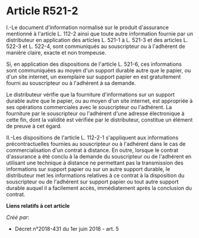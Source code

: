# Article R521-2

I.-Le document d'information normalisé sur le produit d'assurance mentionné à l'article L. 112-2 ainsi que toute autre
information fournie par un distributeur en application des articles L. 521-1 à L. 521-3 et des articles L. 522-3 et L. 522-4,
sont communiqués au souscripteur ou à l'adhérent de manière claire, exacte et non trompeuse.

Si, en application des dispositions de l'article L. 521-6, ces informations sont communiquées au moyen d'un support durable
autre que le papier, ou d'un site internet, un exemplaire sur support papier en est gratuitement fourni au souscripteur ou à
l'adhérent à sa demande.

Le distributeur vérifie que la fourniture d'informations sur un support durable autre que le papier, ou au moyen d'un site
internet, est appropriée à ses opérations commerciales avec le souscripteur ou l'adhérent. La fourniture par le souscripteur
ou l'adhérent d'une adresse électronique à cette fin, dont la validité est vérifiée par le distributeur, constitue un élément
de preuve à cet égard.

II.-Les dispositions de l'article L. 112-2-1 s'appliquent aux informations précontractuelles fournies au souscripteur ou à
l'adhérent dans le cas de commercialisation d'un contrat à distance. En outre, lorsque le contrat d'assurance a été conclu à
la demande du souscripteur ou de l'adhérent en utilisant une technique à distance ne permettant pas la transmission des
informations sur support papier ou sur un autre support durable, le distributeur met les informations relatives à ce contrat
à la disposition du souscripteur ou de l'adhérent sur support papier ou tout autre support durable auquel il a facilement
accès, immédiatement après la conclusion du contrat.

**Liens relatifs à cet article**

_Créé par_:

  - Décret n°2018-431 du 1er juin 2018 - art. 5
